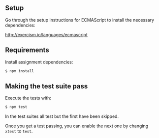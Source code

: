 ## Setup

Go through the setup instructions for ECMAScript to
install the necessary dependencies:

http://exercism.io/languages/ecmascript

## Requirements

Install assignment dependencies:

```bash
$ npm install
```

## Making the test suite pass

Execute the tests with:

```bash
$ npm test
```

In the test suites all test but the first have been skipped.

Once you get a test passing, you can enable the next one by
changing `xtest` to `test`.

